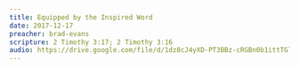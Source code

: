 ```yaml
---
title: Equipped by the Inspired Word
date: 2017-12-17
preacher: brad-evans
scripture: 2 Timothy 3:17; 2 Timothy 3:16
audio: https://drive.google.com/file/d/1dz8cJ4yXD-PT3BBz-cRGBn0b1ittTGl7/view
---
```

